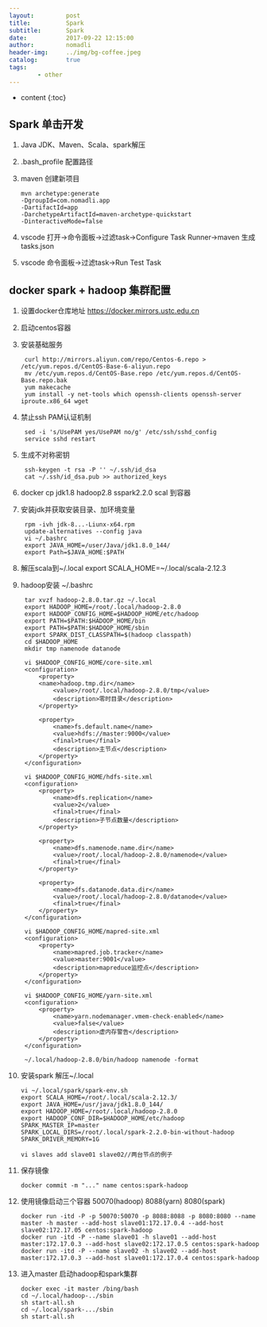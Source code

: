 ```yaml
---
layout:         post
title:          Spark
subtitle:       Spark
date:           2017-09-22 12:15:00
author:         nomadli
header-img:     ../img/bg-coffee.jpeg
catalog:        true
tags:
        - other
---
```


* content
{:toc} 

## Spark 单击开发
1.  Java JDK、Maven、Scala、spark解压
2.  .bash_profile 配置路径  
3.  maven 创建新项目 

		mvn archetype:generate 
		-DgroupId=com.nomadli.app
		-DartifactId=app
		-DarchetypeArtifactId=maven-archetype-quickstart
		-DinteractiveMode=false
04. vscode 打开->命令面板->过滤task->Configure Task Runner->maven 生成tasks.json
05. vscode 命令面板->过滤task->Run Test Task
	

## docker spark + hadoop 集群配置
1. 设置docker仓库地址 https://docker.mirrors.ustc.edu.cn
2. 启动centos容器
3. 安装基础服务

		curl http://mirrors.aliyun.com/repo/Centos-6.repo > /etc/yum.repos.d/CentOS-Base-6-aliyun.repo
		mv /etc/yum.repos.d/CentOS-Base.repo /etc/yum.repos.d/CentOS-Base.repo.bak
		yum makecache
		yum install -y net-tools which openssh-clients openssh-server iproute.x86_64 wget
4. 禁止ssh PAM认证机制

		sed -i 's/UsePAM yes/UsePAM no/g' /etc/ssh/sshd_config
		service sshd restart
5. 生成不对称密钥

		ssh-keygen -t rsa -P '' ~/.ssh/id_dsa
		cat ~/.ssh/id_dsa.pub >> authorized_keys
6. docker cp jdk1.8 hadoop2.8 sspark2.2.0 scal 到容器
7. 安装jdk并获取安装目录、加环境变量

		rpm -ivh jdk-8...-Liunx-x64.rpm
		update-alternatives --config java
		vi ~/.bashrc
		export JAVA_HOME=/user/Java/jdk1.8.0_144/
		export Path=$JAVA_HOME:$PATH
8. 解压scala到~/.local export SCALA_HOME=~/.local/scala-2.12.3
9. hadoop安装 ~/.bashrc

		tar xvzf hadoop-2.8.0.tar.gz ~/.local
		export HADOOP_HOME=/root/.local/hadoop-2.8.0
		export HADOOP_CONFIG_HOME=$HADOOP_HOME/etc/hadoop
		export PATH=$PATH:$HADOOP_HOME/bin
		export PATH=$PATH:$HADOOP_HOME/sbin
		export SPARK_DIST_CLASSPATH=$(hadoop classpath)
		cd $HADOOP_HOME
		mkdir tmp namenode datanode
		
		vi $HADOOP_CONFIG_HOME/core-site.xml
		<configuration>
    		<property>
          	<name>hadoop.tmp.dir</name>
            	<value>/root/.local/hadoop-2.8.0/tmp</value>
            	<description>零时目录</description>
    		</property>

    		<property>
            	<name>fs.default.name</name>
            	<value>hdfs://master:9000</value>
            	<final>true</final>
            	<description>主节点</description>
    		</property>
		</configuration>
		
		vi $HADOOP_CONFIG_HOME/hdfs-site.xml
		<configuration>
    		<property>
        		<name>dfs.replication</name>
        		<value>2</value>
        		<final>true</final>
        		<description>子节点数量</description>
    		</property>

    		<property>
        		<name>dfs.namenode.name.dir</name>
        		<value>/root/.local/hadoop-2.8.0/namenode</value>
        		<final>true</final>
    		</property>

    		<property>
        		<name>dfs.datanode.data.dir</name>
        		<value>/root/.local/hadoop-2.8.0/datanode</value>
        		<final>true</final>
    		</property>
		</configuration>
		
		vi $HADOOP_CONFIG_HOME/mapred-site.xml
		<configuration>
    		<property>
        		<name>mapred.job.tracker</name>
        		<value>master:9001</value>
        		<description>mapreduce监控点</description>
    		</property>
		</configuration>
		
		vi $HADOOP_CONFIG_HOME/yarn-site.xml
		<configuration>
    		<property>
        		<name>yarn.nodemanager.vmem-check-enabled</name>
        		<value>false</value>
        		<description>虚内存警告</description>
    		</property>
		</configuration>
		
		~/.local/hadoop-2.8.0/bin/hadoop namenode -format
10. 安装spark 解压~/.local

		vi ~/.local/spark/spark-env.sh
		export SCALA_HOME=/root/.local/scala-2.12.3/
		export JAVA_HOME=/usr/java/jdk1.8.0_144/
		export HADOOP_HOME=/root/.local/hadoop-2.8.0
		export HADOOP_CONF_DIR=$HADOOP_HOME/etc/hadoop
		SPARK_MASTER_IP=master
		SPARK_LOCAL_DIRS=/root/.local/spark-2.2.0-bin-without-hadoop
		SPARK_DRIVER_MEMORY=1G
		
		vi slaves add slave01 slave02//两台节点的例子
11. 保存镜像

		docker commit -m "..." name centos:spark-hadoop
12. 使用镜像启动三个容器 50070(hadoop) 8088(yarn) 8080(spark)

		docker run -itd -P -p 50070:50070 -p 8088:8088 -p 8080:8080 --name master -h master --add-host slave01:172.17.0.4 --add-host slave02:172.17.05 centos:spark-hadoop
		docker run -itd -P --name slave01 -h slave01 --add-host master:172.17.0.3 --add-host slave02:172.17.0.5 centos:spark-hadoop
		docker run -itd -P --name slave02 -h slave02 --add-host master:172.17.0.3 --add-host slave01:172.17.0.4 centos:spark-hadoop
13. 进入master 启动hadoop和spark集群

		docker exec -it master /bing/bash
		cd ~/.local/hadoop-../sbin
		sh start-all.sh
		cd ~/.local/spark-.../sbin
		sh start-all.sh